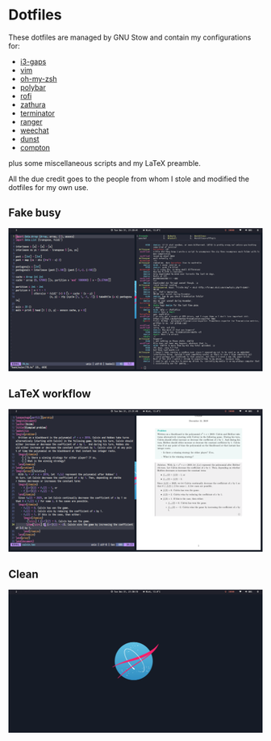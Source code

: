 # Dotfiles

These dotfiles are managed by GNU Stow and contain my configurations for:
- [i3-gaps](https://github.com/Airblader/i3)
- [vim](https://www.vim.org/)
- [oh-my-zsh](https://github.com/ohmyzsh/ohmyzsh)
- [polybar](https://github.com/polybar/polybar)
- [rofi](https://github.com/davatorium/rofi)
- [zathura](https://pwmt.org/projects/zathura/)
- [terminator](https://wiki.archlinux.org/index.php/Terminator)
- [ranger](https://github.com/ranger/ranger)
- [weechat](https://weechat.org/)
- [dunst](https://github.com/dunst-project/dunst)
- [compton](https://github.com/chjj/compton)

plus some miscellaneous scripts and my LaTeX preamble.

All the due credit goes to the people from whom I stole and modified the dotfiles for my own use.

## Fake busy
![](screen.png)

## LaTeX workflow
![](texing.png)

## Clean
![](clean.png)
